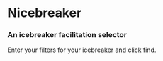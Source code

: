 # Nicebreaker

### An icebreaker facilitation selector

Enter your filters for your icebreaker and click find.